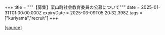 +++
title = """【募集】栗山町社会教育委員の公募について"""
date = 2025-01-31T01:00:00.000Z
expiryDate = 2025-03-09T05:20:32.398Z
tags = ["kuriyama","recruit"]
+++


[[source]](https://www.town.kuriyama.hokkaido.jp/soshiki/55/30154.html)
